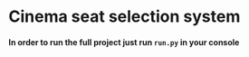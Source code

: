 # Cinema seat selection system

#### In order to run the full project just run `run.py` in your console 
